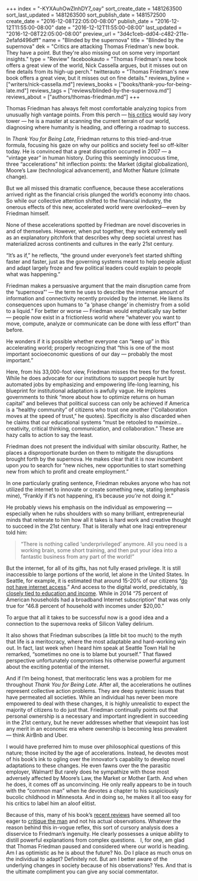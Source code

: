 +++
index = "-KYXAuhOwZlnhDY7_oay"
sort_create_date = 1481263500
sort_last_updated = 1481263500
sort_publish_date = 1481572500
create_date = "2016-12-08T22:05:00-08:00"
publish_date = "2016-12-12T11:55:00-08:00"
date = "2016-12-12T11:55:00-08:00"
last_updated = "2016-12-08T22:05:00-08:00"
preview_url = "3d4c1ceb-dd04-c482-211e-2efafd496dff"
name = "Blinded by the supernova"
title = "Blinded by the supernova"
dek = "Critics are attacking Thomas Friedman's new book. They have a point. But they're also missing out on some very important insights."
type = "Review"
facebookauto = "Thomas Friedman's new book offers a great view of the world, Nick Cassella argues, but it misses out on fine details from its high-up perch."
twitterauto = "Thomas Friedman's new book offers a great view, but it misses out on fine details."
reviews_byline = ["writers/nick-cassella.md"]
reviews_books = ["books/thank-you-for-being-late.md"]
reviews_tags = ["reviews/blinded-by-the-supernova.md"]
reviews_about = ["authors/thomas-friedman.md"]
+++

Thomas Friedman has always felt most comfortable analyzing topics from unusually high vantage points. From this perch — [his critics](https://www.jacobinmag.com/2016/11/thomas-friedman-book-new-york-times-columnist/) would say ivory tower — he is a master at scanning the current terrain of our world, diagnosing where humanity is heading, and offering a roadmap to success. 

In *Thank You for Being Late*, Friedman returns to this tried-and-true formula, focusing his gaze on why our politics and society feel so off-kilter today. He is convinced that a great disruption occurred in 2007 — a “vintage year” in human history. During this seemingly innocuous time, three “accelerations” hit inflection points: the Market (digital globalization), Moore’s Law (technological advancement), and Mother Nature (climate change).  

But we all missed this dramatic confluence, because these accelerations arrived right as the financial crisis plunged the world’s economy into chaos. So while our collective attention shifted to the financial industry, the onerous effects of this new, accelerated world were overlooked—even by Friedman himself.

None of these accelerations spotted by Friedman are novel discoveries in and of themselves. However, when put together, they work extremely well as an explanatory pitchfork that describes why deep societal unrest has materialized across continents and cultures in the early 21st century. 

“It’s as if,” he reflects, “the ground under everyone’s feet started shifting faster and faster, just as the governing systems meant to help people adjust and adapt largely froze and few political leaders could explain to people what was happening.”

Friedman makes a persuasive argument that the main disruption came from the “supernova”’ — the term he uses to describe the immense amount of information and connectivity recently provided by the internet. He likens its consequences upon humans to “a ‘phase change’ in chemistry from a solid to a liquid.” For better or worse — Friedman would emphatically say better — people now exist in a frictionless world where “whatever you want to move, compute, analyze or communicate can be done with less effort” than before.

He wonders if it is possible whether everyone can “keep up” in this accelerating world; properly recognizing that “this is one of the most important socioeconomic questions of our day — probably the most important.”

Here, from his 33,000-foot view, Friedman misses the trees for the forest. While he does advocate for our institutions to support people hurt by automated jobs by emphasizing and empowering life-long learning, his blueprint for institutional adaptation is awfully vague. He implores governments to think “more about how to optimize returns on human capital” and believes that political success can only be achieved if America is a “healthy community” of citizens who trust one another (“Collaboration moves at the speed of trust,” he quotes).  Specificity is also discarded when he claims that our educational systems “must be retooled to maximize…creativity, critical thinking, communication, and collaboration.” These are hazy calls to action to say the least. 

Friedman does not present the individual with similar obscurity. Rather, he places a disproportionate burden on them to mitigate the disruptions brought forth by the supernova. He makes clear that it is now incumbent upon *you* to search for “new niches, new opportunities to start something new from which to profit and create employment.”

In one particularly grating sentence, Friedman rebukes anyone who has not utilized the internet to innovate or create something new, stating (emphasis mine), “Frankly if it’s not happening, it’s because *you’re* not doing it.”

He probably views his emphasis on the individual as empowering — especially when he rubs shoulders with so many brilliant, entrepreneurial minds that reiterate to him how all it takes is hard work and creative thought to succeed in the 21st century. That is literally what one Iraqi entrepreneur told him:

<blockquote>“There is nothing called ‘underprivileged’ anymore. All you need is a working brain, some short training, and then put your idea into a fantastic business from any part of the world!”</blockquote>

But the internet, for all of its gifts, has not fully erased privilege. It is still inaccessible to large portions of the world, let alone in the United States. In Seattle, for example, it is estimated that around 15-20% of our citizens “[do not have internet access]( http://www.upgradeseattle.com/what-we-do/).” And access to the digital world, predictably, is [closely tied to education and income]( http://www.huffingtonpost.com/entry/digital-divide-brookings-institute_us_5674586be4b014efe0d55041). While in 2014 “75 percent of American households had a broadband Internet subscription” that was only true for “46.8 percent of household with incomes under $20,00.”

To argue that all it takes to be successful now is a good idea and a connection to the supernova reeks of Silicon Valley delirium. 

It also shows that Friedman subscribes (a little bit too much) to the myth that life is a meritocracy, where the most adaptable and hard-working win out. In fact, last week when I heard him speak at Seattle Town Hall he remarked, “sometimes no one is to blame but yourself.” That flawed perspective unfortunately compromises his otherwise powerful argument about the exciting potential of the internet. 

And if I’m being honest, that meritocratic lens was a problem for me throughout *Thank You for Being Late*. After all, the accelerations he outlines represent collective action problems. They are deep systemic issues that have permeated all societies. While an individual has never been more empowered to deal with these changes, it is highly unrealistic to expect the majority of citizens to do just that. Friedman continually points out that personal ownership is a necessary and important ingredient in succeeding in the 21st century, but he never addresses whether that viewpoint has lost any merit in an economic era where ownership is becoming less prevalent — think AirBnb and Uber. 

I would have preferred him to muse over philosophical questions of this nature; those incited by the age of accelerations. Instead, he devotes most of his book’s ink to ogling over the innovator’s capability to develop novel adaptations to these changes. He even fawns over the the parasitic employer, Walmart! But rarely does he sympathize with those most adversely affected by Moore’s Law, the Market or Mother Earth. And when he does, it comes off as unconvincing. He only really appears to be in touch with the “common man” when he devotes a chapter to his suspiciously bucolic childhood in Minnesota. And in doing so, he makes it all too easy for his critics to label him an aloof elitist. 

Because of this, many of his book’s [recent reviews](http://www.rollingstone.com/politics/features/taibbi-reviews-thomas-friedman-book-thank-you-for-being-late-w453529) have seemed all too eager to [critique the man](https://www.jacobinmag.com/2016/11/thomas-friedman-book-new-york-times-columnist/) and not his actual observations. Whatever the reason behind this in-vogue reflex, this sort of cursory analysis does a disservice to Friedman’s ingenuity. He clearly possesses a unique ability to distill powerful explanations from complex questions.
 
I, for one, am glad that Thomas Friedman paused and considered where our world is heading. Am I as optimistic as he is about the future? No. Do I place as much onus on the individual to adapt? Definitely not. But am I better aware of the underlying changes in society because of his observations? Yes. And that is the ultimate compliment you can give any social commentator. 
